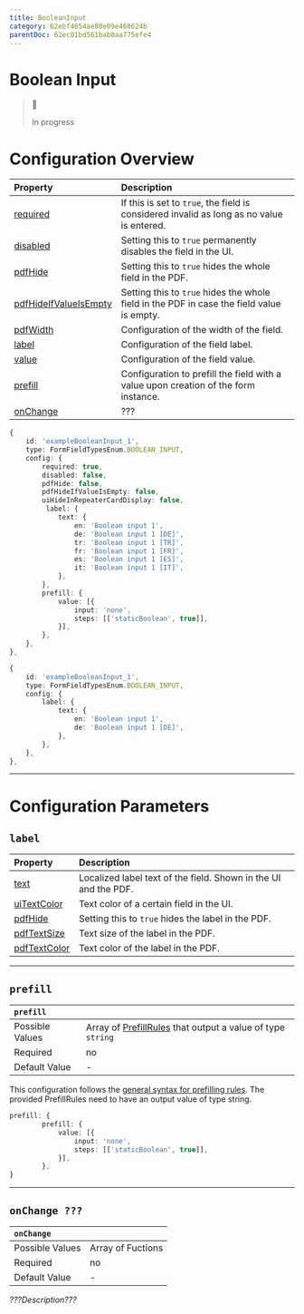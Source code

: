 ```yaml
---
title: BooleanInput
category: 62ebf4654ae80e09e468624b
parentDoc: 62ec01bd561bab0aa775efe4
---
```


# Boolean Input
>🚧 
>
> In progress

# Configuration Overview

| Property                                                                     | Description                      |
| :--------------------------------------------------------------------------- | :--------------------------------|
| [required](./24-general-properties/#required)                                | If this is set to `true`, the field is considered invalid as long as no value is entered. |
| [disabled](./24-general-properties/#disabled)                                | Setting this to `true` permanently disables the field in the UI. |
| [pdfHide](./24-general-properties/#pdfhide)                                  | Setting this to `true` hides the whole field in the PDF. |
| [pdfHideIfValueIsEmpty](./24-general-properties/#pdfhideifvalueisempty)      | Setting this to `true` hides the whole field in the PDF in case the field value is empty. |
| [pdfWidth](./24-general-properties/#pdfwidth)                                | Configuration of the width of the field. |
| [label](#label)                                                              | Configuration of the field label. |
| [value](#value)                                                              | Configuration of the field value. |
| [prefill](#prefill)                                                          | Configuration to prefill the field with a value upon creation of the form instance. |
| [onChange](#onchange)                                                        | ??? |

``` typescript (complete)
{
    id: 'exampleBooleanInput_1',
    type: FormFieldTypesEnum.BOOLEAN_INPUT,
    config: {
        required: true,
        disabled: false,
        pdfHide: false,
        pdfHideIfValueIsEmpty: false,
        uiHideInRepeaterCardDisplay: false,
         label: {
            text: {
                en: 'Boolean input 1',
                de: 'Boolean input 1 [DE]',
                tr: 'Boolean input 1 [TR]',
                fr: 'Boolean input 1 [FR]',
                es: 'Boolean input 1 [ES]',
                it: 'Boolean input 1 [IT]',
            },
        },
        prefill: {
            value: [{
                input: 'none',
                steps: [['staticBoolean', true]],
            }],
        },
    },
},
```

``` typescript (minimal)
{
    id: 'exampleBooleanInput_1',
    type: FormFieldTypesEnum.BOOLEAN_INPUT,
    config: {
        label: {
            text: {
                en: 'Boolean input 1',
                de: 'Boolean input 1 [DE]',
            },
        },
    },
},
```
---
# Configuration Parameters

## `label`

| Property                                                    | Description                       |
| :---------------------------------------------------------- | :-------------------------------- |
| [text](./24-general-properties/#text)                       | Localized label text of the field. Shown in the UI and the PDF. |
| [uiTextColor](./24-general-properties/#uitextcolor)         | Text color of a certain field in the UI.                                                                |
| [pdfHide](./24-general-properties/#pdfhide)                 | Setting this to `true` hides the label in the PDF. |
| [pdfTextSize](./24-general-properties/#pdftextsize)         | Text size of the label in the PDF. |
| [pdfTextColor](./24-general-properties/#pdftextcolor)       | Text color of the label in the PDF. |

---
## `prefill`

| `prefill`                  |                                                                     |
| :------------------------- | :--------------                                                     |
| Possible Values            | Array of [PrefillRules](#???) that output a value of type `string` |
| Required                   | no                                                                  |
| Default Value              | -                                                                   |

This configuration follows the [general syntax for prefilling rules](#???).
The provided PrefillRules need to have an output value of type string.

``` typescript (static boolean)
prefill: {
        prefill: {
            value: [{
                input: 'none',
                steps: [['staticBoolean', true]],
            }],
        },
}
```

---
## `onChange ???`

| `onChange`                 |                   |
| :------------------------- | ------------------|
| Possible Values            | Array of Fuctions |
| Required                   | no                |
| Default Value              | -     

*???Description???*

```typescript

```